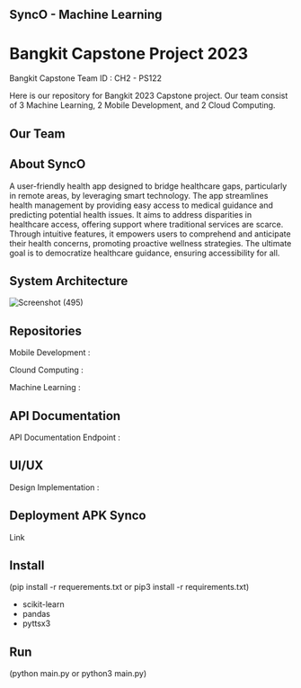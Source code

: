 ## SyncO - Machine Learning

# Bangkit Capstone Project 2023

Bangkit Capstone Team ID : CH2 - PS122

Here is our repository for Bangkit 2023 Capstone project. Our team consist of 3 Machine Learning, 2 Mobile Development, and 2 Cloud Computing.

## Our Team


## About SyncO
  A user-friendly health app designed to bridge healthcare gaps, particularly in remote areas, by leveraging smart technology. The app streamlines health management by providing easy access to medical guidance and predicting potential health issues. It aims to address disparities in healthcare access, offering support where traditional services are scarce. Through intuitive features, it empowers users to comprehend and anticipate their health concerns, promoting proactive wellness strategies. The ultimate goal is to democratize healthcare guidance, ensuring accessibility for all.

## System Architecture
![Screenshot (495)](https://github.com/Yudha-ard/SyncO/assets/31431688/ce35fab9-b2bb-4827-98b6-e078362d4599)

## Repositories

Mobile Development : 

Clound Computing   : 

Machine Learning   : 

## API Documentation
API Documentation Endpoint  :

## UI/UX
Design Implementation : 

## Deployment APK Synco
Link



## Install

(pip install -r requerements.txt or pip3 install -r requirements.txt)

- scikit-learn
- pandas
- pyttsx3

## Run

(python main.py or python3 main.py)

